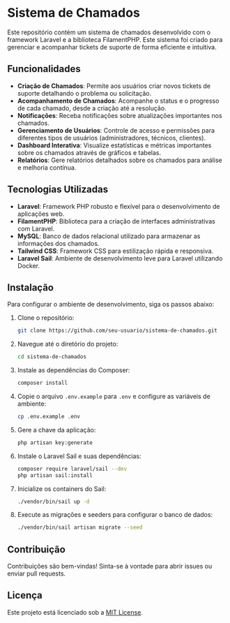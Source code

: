 
# Sistema de Chamados

Este repositório contém um sistema de chamados desenvolvido com o framework Laravel e a biblioteca FilamentPHP. Este sistema foi criado para gerenciar e acompanhar tickets de suporte de forma eficiente e intuitiva.

## Funcionalidades

- **Criação de Chamados**: Permite aos usuários criar novos tickets de suporte detalhando o problema ou solicitação.
- **Acompanhamento de Chamados**: Acompanhe o status e o progresso de cada chamado, desde a criação até a resolução.
- **Notificações**: Receba notificações sobre atualizações importantes nos chamados.
- **Gerenciamento de Usuários**: Controle de acesso e permissões para diferentes tipos de usuários (administradores, técnicos, clientes).
- **Dashboard Interativa**: Visualize estatísticas e métricas importantes sobre os chamados através de gráficos e tabelas.
- **Relatórios**: Gere relatórios detalhados sobre os chamados para análise e melhoria contínua.

## Tecnologias Utilizadas

- **Laravel**: Framework PHP robusto e flexível para o desenvolvimento de aplicações web.
- **FilamentPHP**: Biblioteca para a criação de interfaces administrativas com Laravel.
- **MySQL**: Banco de dados relacional utilizado para armazenar as informações dos chamados.
- **Tailwind CSS**: Framework CSS para estilização rápida e responsiva.
- **Laravel Sail**: Ambiente de desenvolvimento leve para Laravel utilizando Docker.

## Instalação

Para configurar o ambiente de desenvolvimento, siga os passos abaixo:

1. Clone o repositório:
   ```bash
   git clone https://github.com/seu-usuario/sistema-de-chamados.git
   ```

2. Navegue até o diretório do projeto:
   ```bash
   cd sistema-de-chamados
   ```

3. Instale as dependências do Composer:
   ```bash
   composer install
   ```

4. Copie o arquivo `.env.example` para `.env` e configure as variáveis de ambiente:
   ```bash
   cp .env.example .env
   ```

5. Gere a chave da aplicação:
   ```bash
   php artisan key:generate
   ```

6. Instale o Laravel Sail e suas dependências:
   ```bash
   composer require laravel/sail --dev
   php artisan sail:install
   ```

7. Inicialize os containers do Sail:
   ```bash
   ./vendor/bin/sail up -d
   ```

8. Execute as migrações e seeders para configurar o banco de dados:
   ```bash
   ./vendor/bin/sail artisan migrate --seed
   ```

## Contribuição

Contribuições são bem-vindas! Sinta-se à vontade para abrir issues ou enviar pull requests.

## Licença

Este projeto está licenciado sob a [MIT License](LICENSE).
